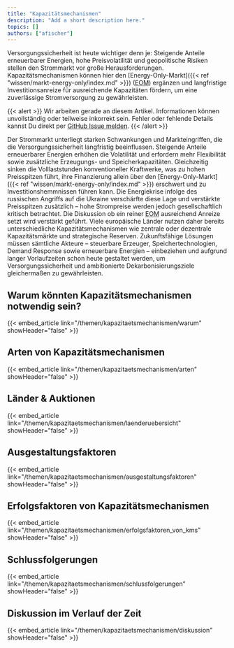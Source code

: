```yaml
---
title: "Kapazitätsmechanismen"
description: "Add a short description here."
topics: []
authors: ["afischer"]
---
```


Versorgungssicherheit ist heute wichtiger denn je: Steigende Anteile erneuerbarer Energien, hohe Preisvolatilität und geopolitische Risiken stellen den Strommarkt vor große Herausforderungen. Kapazitätsmechanismen können hier den [Energy-Only-Markt]({{< ref "wissen/markt-energy-only/index.md" >}}) (<abbr title="Energy-Only-Markt">EOM</abbr>) ergänzen und langfristige Investitionsanreize für ausreichende Kapazitäten fördern, um eine zuverlässige Stromversorgung zu gewährleisten.

<!-- more -->

{{< alert >}}
Wir arbeiten gerade an diesem Artikel. Informationen können unvollständig oder teilweise inkorrekt sein. Fehler oder fehlende Details kannst Du direkt per [GitHub Issue melden](https://github.com/ait-energy/en.ergie.at/issues).
{{< /alert >}}

Der Strommarkt unterliegt starken Schwankungen und Markteingriffen, die die Versorgungssicherheit langfristig beeinflussen. Steigende Anteile erneuerbarer Energien erhöhen die Volatilität und erfordern mehr Flexibilität sowie zusätzliche Erzeugungs- und Speicherkapazitäten. Gleichzeitig sinken die Volllaststunden konventioneller Kraftwerke, was zu hohen Preisspitzen führt, ihre Finanzierung allein über den [Energy-Only-Markt]({{< ref "wissen/markt-energy-only/index.md" >}}) erschwert und zu Investitionshemmnissen führen kann. Die Energiekrise infolge des russischen Angriffs auf die Ukraine verschärfte diese Lage und verstärkte Preisspitzen zusätzlich – hohe Strompreise werden jedoch gesellschaftlich kritisch betrachtet. Die Diskussion ob ein reiner <abbr title="Energy-Only-Markt">EOM</abbr> ausreichend Anreize setzt wird verstärkt geführt. Viele europäische Länder nutzen daher bereits unterschiedliche Kapazitätsmechanismen wie zentrale oder dezentrale Kapazitätsmärkte und strategische Reserven. Zukunftsfähige Lösungen müssen sämtliche Akteure – steuerbare Erzeuger, Speichertechnologien, Demand Response sowie erneuerbare Energien – einbeziehen und aufgrund langer Vorlaufzeiten schon heute gestaltet werden, um Versorgungssicherheit und ambitionierte Dekarbonisierungsziele gleichermaßen zu gewährleisten.

## Warum könnten Kapazitätsmechanismen notwendig sein?

{{< embed_article link="/themen/kapazitaetsmechanismen/warum" showHeader="false" >}}
<div class="h-8"></div>

## Arten von Kapazitätsmechanismen

{{< embed_article link="/themen/kapazitaetsmechanismen/arten" showHeader="false" >}}

## Länder & Auktionen

{{< embed_article link="/themen/kapazitaetsmechanismen/laenderuebersicht" showHeader="false" >}}
<div class="h-8"></div>

## Ausgestaltungsfaktoren

{{< embed_article link="/themen/kapazitaetsmechanismen/ausgestaltungsfaktoren" showHeader="false" >}}

## Erfolgsfaktoren von Kapazitätsmechanismen

{{< embed_article link="/themen/kapazitaetsmechanismen/erfolgsfaktoren_von_kms" showHeader="false" >}}
<div class="h-8"></div>

## Schlussfolgerungen

{{< embed_article link="/themen/kapazitaetsmechanismen/schlussfolgerungen" showHeader="false" >}}

## Diskussion im Verlauf der Zeit

{{< embed_article link="/themen/kapazitaetsmechanismen/diskussion" showHeader="false" >}}

